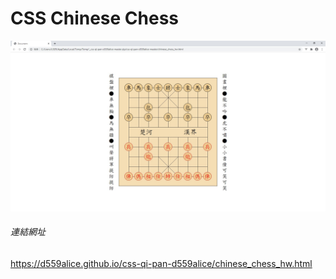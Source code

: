 # CSS Chinese Chess
![image](chinese_chess.jpg)
###### 連結網址
https://d559alice.github.io/css-qi-pan-d559alice/chinese_chess_hw.html
